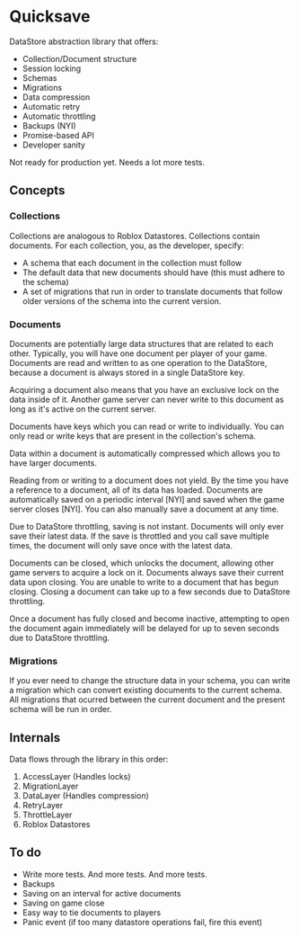 # Quicksave

DataStore abstraction library that offers:

- Collection/Document structure
- Session locking
- Schemas
- Migrations
- Data compression
- Automatic retry
- Automatic throttling
- Backups (NYI)
- Promise-based API
- Developer sanity

Not ready for production yet. Needs a lot more tests.

## Concepts

### Collections

Collections are analogous to Roblox Datastores. Collections contain documents. For each collection, you, as the developer, specify:

- A schema that each document in the collection must follow
- The default data that new documents should have (this must adhere to the schema)
- A set of migrations that run in order to translate documents that follow older versions of the schema into the current version.

### Documents

Documents are potentially large data structures that are related to each other. Typically, you will have one document per player of your game. Documents are read and written to as one operation to the DataStore, because a document is always stored in a single DataStore key.

Acquiring a document also means that you have an exclusive lock on the data inside of it. Another game server can never write to this document as long as it's active on the current server.

Documents have keys which you can read or write to individually. You can only read or write keys that are present in the collection's schema.

Data within a document is automatically compressed which allows you to have larger documents.

Reading from or writing to a document does not yield. By the time you have a reference to a document, all of its data has loaded. Documents are automatically saved on a periodic interval [NYI] and saved when the game server closes [NYI]. You can also manually save a document at any time.

Due to DataStore throttling, saving is not instant. Documents will only ever save their latest data. If the save is throttled and you call save multiple times, the document will only save once with the latest data.

Documents can be closed, which unlocks the document, allowing other game servers to acquire a lock on it. Documents always save their current data upon closing. You are unable to write to a document that has begun closing. Closing a document can take up to a few seconds due to DataStore throttling.

Once a document has fully closed and become inactive, attempting to open the document again immediately will be delayed for up to seven seconds due to DataStore throttling.

### Migrations

If you ever need to change the structure data in your schema, you can write a migration which can convert existing documents to the current schema. All migrations that ocurred between the current document and the present schema will be run in order.


## Internals

Data flows through the library in this order:

1. AccessLayer (Handles locks)
2. MigrationLayer
3. DataLayer (Handles compression)
4. RetryLayer
5. ThrottleLayer
6. Roblox Datastores

## To do

- Write more tests. And more tests. And more tests.
- Backups
- Saving on an interval for active documents
- Saving on game close
- Easy way to tie documents to players
- Panic event (if too many datastore operations fail, fire this event)